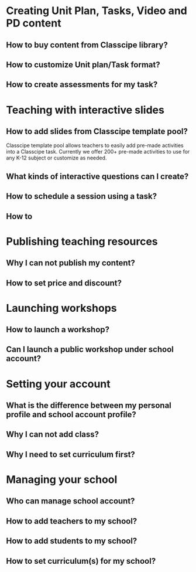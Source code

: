 # Creating Unit Plan, Tasks, Video and PD content
## How to buy content from Classcipe library?
## How to customize Unit plan/Task format?
## How to create assessments for my task?

# Teaching with interactive slides
## How to add slides from Classcipe template pool?
Classcipe template pool allows teachers to easily add pre-made activities into a Classcipe task. Currently we offer 200+ pre-made activities to use for any K-12 subject or customize as needed.
## What kinds of interactive questions can I create?
## How to schedule a session using a task?
## How to 

# Publishing teaching resources
## Why I can not publish my content?
## How to set price and discount?

# Launching workshops
## How to launch a workshop?
## Can I launch a public workshop under school account?

# Setting your account
## What is the difference between my personal profile and school account profile?
## Why I can not add class?
## Why I need to set curriculum first?

# Managing your school
## Who can manage school account?
## How to add teachers to my school?
## How to add students to my school?
## How to set curriculum(s) for my school?
